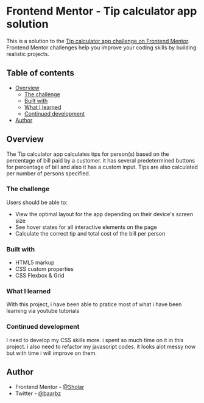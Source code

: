 # Frontend Mentor - Tip calculator app solution

This is a solution to the [Tip calculator app challenge on Frontend Mentor](https://www.frontendmentor.io/challenges/tip-calculator-app-ugJNGbJUX). Frontend Mentor challenges help you improve your coding skills by building realistic projects.

## Table of contents

- [Overview](#overview)
  - [The challenge](#the-challenge)
  - [Built with](#built-with)
  - [What I learned](#what-i-learned)
  - [Continued development](#continued-development)
- [Author](#author)

## Overview
The Tip calculator app calculates tips for person(s) based on the percentage of bill paid by a customer. it has several predetermined buttons for percentage of bill and also it has a custom input. Tips are also calculated per number of persons specified.


### The challenge

Users should be able to:

- View the optimal layout for the app depending on their device's screen size
- See hover states for all interactive elements on the page
- Calculate the correct tip and total cost of the bill per person

### Built with

- HTML5 markup
- CSS custom properties
- CSS Flexbox & Grid

### What I learned

With this project, i have been able to pratice most of what i have been learning via youtube tutorials


### Continued development

I need to develop my CSS skills more. i spent so much time on it in this project. i also need to refactor my javascript codes. it looks alot messy now but with time i will improve on them.

## Author

- Frontend Mentor - [@Sholar](https://www.frontendmentor.io/profile/Shorlar)
- Twitter - [@baarbz](https://www.twitter.com/baarbz)

